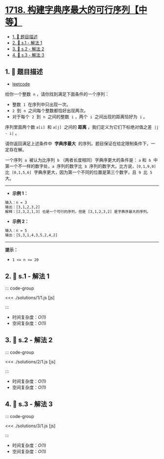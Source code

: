 # [1718. 构建字典序最大的可行序列【中等】](https://github.com/tnotesjs/TNotes.leetcode/tree/main/notes/1718.%20%E6%9E%84%E5%BB%BA%E5%AD%97%E5%85%B8%E5%BA%8F%E6%9C%80%E5%A4%A7%E7%9A%84%E5%8F%AF%E8%A1%8C%E5%BA%8F%E5%88%97%E3%80%90%E4%B8%AD%E7%AD%89%E3%80%91)

<!-- region:toc -->

- [1. 📝 题目描述](#1--题目描述)
- [2. 🎯 s.1 - 解法 1](#2--s1---解法-1)
- [3. 🎯 s.2 - 解法 2](#3--s2---解法-2)
- [4. 🎯 s.3 - 解法 3](#4--s3---解法-3)

<!-- endregion:toc -->

## 1. 📝 题目描述

- [leetcode](https://leetcode.cn/problems/construct-the-lexicographically-largest-valid-sequence/)

给你一个整数  `n` ，请你找到满足下面条件的一个序列：

- 整数  `1`  在序列中只出现一次。
- `2`  到  `n`  之间每个整数都恰好出现两次。
- 对于每个  `2`  到  `n`  之间的整数  `i` ，两个  `i`  之间出现的距离恰好为  `i` 。

序列里面两个数 `a[i]`  和 `a[j]`  之间的 **距离** ，我们定义为它们下标绝对值之差  `|j - i|` 。

请你返回满足上述条件中  **字典序最大**  的序列。题目保证在给定限制条件下，一定存在解。

一个序列  `a`  被认为比序列  `b` （两者长度相同）字典序更大的条件是： `a` 和  `b`  中第一个不一样的数字处，`a`  序列的数字比  `b`  序列的数字大。比方说，`[0,1,9,0]`  比  `[0,1,5,6]`  字典序更大，因为第一个不同的位置是第三个数字，且  `9`  比  `5`  大。

---

- **示例 1：**

```txt
输入：n = 3
输出：[3,1,2,3,2]
解释：[2,3,2,1,3] 也是一个可行的序列，但是 [3,1,2,3,2] 是字典序最大的序列。
```

- **示例 2：**

```txt
输入：n = 5
输出：[5,3,1,4,3,5,2,4,2]
```

---

**提示：**

- `1 <= n <= 20`

## 2. 🎯 s.1 - 解法 1

::: code-group

<<< ./solutions/1/1.js [js]

:::

- 时间复杂度：$O(1)$
- 空间复杂度：$O(1)$

## 3. 🎯 s.2 - 解法 2

::: code-group

<<< ./solutions/2/1.js [js]

:::

- 时间复杂度：$O(1)$
- 空间复杂度：$O(1)$

## 4. 🎯 s.3 - 解法 3

::: code-group

<<< ./solutions/3/1.js [js]

:::

- 时间复杂度：$O(1)$
- 空间复杂度：$O(1)$
